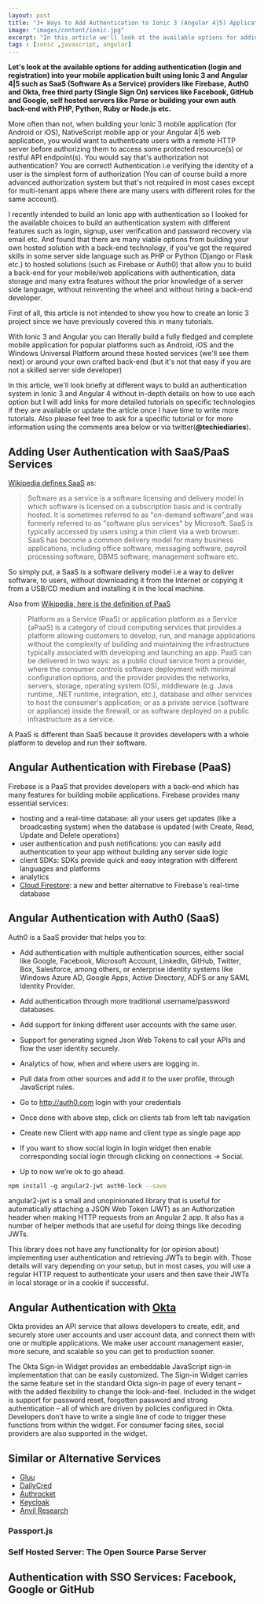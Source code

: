 ```yaml
---
layout: post
title: "3+ Ways to Add Authentication to Ionic 3 (Angular 4|5) Applications"
image: "images/content/ionic.jpg"
excerpt: "In this article we'll look at the available options for adding authentication to your Ionic 3 application" 
tags : [ionic ,javascript, angular] 
---
```


**Let's look at the available options for adding authentication (login and registration) into your mobile application built using Ionic 3 and Angular 4|5 such as SaaS (Software As a Service) providers like Firebase, Auth0 and Okta, free third party (Single Sign On) services like Facebook, GitHub and Google, self hosted servers like Parse or building your own auth back-end with PHP, Python, Ruby or Node.js etc.**

More often than not, when building your Ionic 3 mobile application (for Android or iOS), NativeScript mobile app or your Angular 4|5 web application, you would want to authenticate users with a remote HTTP server before authorizing them to access some protected resource(s) or restful API endpoint(s). You would say that's authorization not authentication? You are correct! Authentication i.e verifying the identity of a user is the simplest form of authorization (You can of course build a more advanced authorization system but that's not required in most cases except for multi-tenant apps where there are many users with different roles for the same account). 

I recently intended to build an Ionic app with authentication so I looked for the available choices to build an authentication system with different features such as login, signup, user verification and password recovery via email etc. And found that there are many viable options from building your own hosted solution with a back-end technology, if you've got the required skills in some server side language such as PHP or Python (Django or Flask etc.) to hosted solutions (such as Firebase or Auth0) that allow you to build a back-end for your mobile/web applications with authentication, data storage and many extra features without the prior knowledge of a server side language, without reinventing the wheel and without hiring a back-end developer.

First of all, this article is not intended to show you how to create an Ionic 3 project since we have previously covered this in many tutorials.

With Ionic 3 and Angular you can literally build a fully fledged and complete mobile application for popular platforms such as Android, iOS and the Windows Universal Platform around these hosted services (we'll see them next) or around your own crafted back-end (but it's not that easy if you are not a skilled server side developer)  

In this article, we'll look briefly at different ways to build an authentication system in Ionic 3 and Angular 4 without in-depth details on how to use each option but I will add links for more detailed tutorials on specific technologies if they are available or update the article once I have time to write more tutorials. Also please feel free to ask for a specific tutorial or for more information using the comments area below or via twitter(**@techiediaries**).

## Adding User Authentication with SaaS/PaaS Services

[Wikipedia defines SaaS](https://en.wikipedia.org/wiki/Software_as_a_service) as:

> Software as a service is a software
> licensing and delivery model in which software is licensed on a
> subscription basis and is centrally hosted. It is sometimes
> referred to as "on-demand software",and was formerly referred to
> as "software plus services" by Microsoft. SaaS is typically
> accessed by users using a thin client via a web browser. SaaS has
> become a common delivery model for many business applications,
> including office software, messaging software, payroll processing
> software, DBMS software, management software etc.

So simply put, a SaaS is a software delivery model i.e a way to deliver software, to users, without downloading it from the Internet or copying it from a USB/CD medium and installing it in the local machine.
 
Also from [Wikipedia, here is the definition of PaaS](https://en.wikipedia.org/wiki/Platform_as_a_service)

> Platform as a Service (PaaS) or application platform as a Service
> (aPaaS) is a category of cloud computing services that provides a
> platform allowing customers to develop, run, and manage applications
> without the complexity of building and maintaining the infrastructure
> typically associated with developing and launching an app. PaaS can be
> delivered in two ways: as a public cloud service from a provider,
> where the consumer controls software deployment with minimal
> configuration options, and the provider provides the networks,
> servers, storage, operating system (OS), middleware (e.g. Java
> runtime, .NET runtime, integration, etc.), database and other services
> to host the consumer's application; or as a private service (software
> or appliance) inside the firewall, or as software deployed on a public
> infrastructure as a service.

A PaaS is different than SaaS because it provides developers with a whole platform to develop and run their software.

## Angular Authentication with Firebase (PaaS)

Firebase is a PaaS that provides developers with a back-end which has many features for building mobile applications. Firebase provides many essential services: 

* hosting and a real-time database: all your users get updates (like a broadcasting system) when the database is updated (with Create, Read, Update and Delete operations)
* user authentication and push notifications: you can easily add authentication to your app without building any server side logic
* client SDKs: SDKs provide quick and easy integration with different languages and platforms 
* analytics
* [Cloud Firestore](https://firebase.google.com/docs/firestore/): a new and better alternative to Firebase's real-time database  


## Angular Authentication with Auth0 (SaaS)

Auth0 is a SaaS provider  that helps you to:

* Add authentication with multiple authentication sources, either social like Google, Facebook, Microsoft Account, LinkedIn, GitHub, Twitter, Box, Salesforce, among others, or enterprise identity systems like Windows Azure AD, Google Apps, Active Directory, ADFS or any SAML Identity Provider.
* Add authentication through more traditional username/password databases.
* Add support for linking different user accounts with the same user.
* Support for generating signed Json Web Tokens to call your APIs and flow the user identity securely.
* Analytics of how, when and where users are logging in.
* Pull data from other sources and add it to the user profile, through JavaScript rules.

* Go to http://auth0.com login with your credentials
* Once done with above step, click on clients tab from left tab navigation
* Create new Client with app name and client type as single page app
* If you want to show social login in login widget then enable corresponding social login through clicking on connections -> Social.
* Up to now we’re ok to go ahead.

```bash
npm install –g angular2-jwt auth0-lock --save
```
angular2-jwt is a small and unopinionated library that is useful for automatically attaching a JSON Web Token (JWT) as an Authorization header when making HTTP requests from an Angular 2 app. It also has a number of helper methods that are useful for doing things like decoding JWTs.

This library does not have any functionality for (or opinion about) implementing user authentication and retrieving JWTs to begin with. Those details will vary depending on your setup, but in most cases, you will use a regular HTTP request to authenticate your users and then save their JWTs in local storage or in a cookie if successful.

## Angular Authentication with [Okta](https://www.okta.com/)

Okta provides an API service that allows developers to create, edit, and securely store user accounts and user account data, and connect them with one or multiple applications. We make user account management easier, more secure, and scalable so you can get to production sooner.

The Okta Sign-in Widget provides an embeddable JavaScript sign-in implementation that can be easily customized. The Sign-in Widget carries the same feature set in the standard Okta sign-in page of every tenant – with the added flexibility to change the look-and-feel. Included in the widget is support for password reset, forgotten password and strong authentication – all of which are driven by policies configured in Okta. Developers don’t have to write a single line of code to trigger these functions from within the widget. For consumer facing sites, social providers are also supported in the widget.

## Similar or Alternative Services 

- [Gluu](https://www.gluu.org/)
- [DailyCred](https://www.dailycred.com/)
- [Authrocket](https://authrocket.com/)
- [Keycloak](https://authrocket.com/)
- [Anvil Research](https://github.com/anvilresearch/connect)

### Passport.js
### Self Hosted Server: The Open Source Parse Server 

## Authentication with SSO Services: Facebook, Google or GitHub




